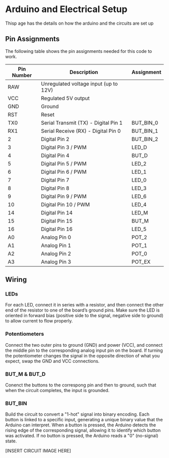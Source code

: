 # Arduino and Electrical Setup

Thisp age has the details on how the arduino and the circuits are set up

## Pin Assignments

The following table shows the pin assignments needed for this code to work.

| Pin Number | Description                           | Assignment |
|------------|---------------------------------------| -----------|
| RAW        | Unregulated voltage input (up to 12V) |
| VCC        | Regulated 5V output                   |
| GND        | Ground                                |
| RST        | Reset                                 |
| TX0        | Serial Transmit (TX) - Digital Pin 1  | BUT_BIN_0  |
| RX1        | Serial Receive (RX) - Digital Pin 0   | BUT_BIN_1  |
| 2          | Digital Pin 2                         | BUT_BIN_2  |
| 3          | Digital Pin 3 / PWM                   | LED_D      |
| 4          | Digital Pin 4                         | BUT_D      |
| 5          | Digital Pin 5 / PWM                   | LED_2      |
| 6          | Digital Pin 6 / PWM                   | LED_1      |
| 7          | Digital Pin 7                         | LED_0      |
| 8          | Digital Pin 8                         | LED_3      |
| 9          | Digital Pin 9 / PWM                   | LED_6      |
| 10         | Digital Pin 10 / PWM                  | LED_4      |
| 14         | Digital Pin 14                        | LED_M      |
| 15         | Digital Pin 15                        | BUT_M      |
| 16         | Digital Pin 16                        | LED_5      |
| A0         | Analog Pin 0                          | POT_2      |
| A1         | Analog Pin 1                          | POT_1      |
| A2         | Analog Pin 2                          | POT_0      |
| A3         | Analog Pin 3                          | POT_EX     |

## Wiring

### LEDs

For each LED, connect it in series with a resistor, and then connect the other end of the resistor to one of the board’s ground pins. Make sure the LED is oriented in forward bias (positive side to the signal, negative side to ground) to allow current to flow properly.

### Potentiometers

Connect the two outer pins to ground (GND) and power (VCC), and connect the middle pin to the corresponding analog input pin on the board. If turning the potentiometer changes the signal in the opposite direction of what you expect, swap the GND and VCC connections.

### BUT_M & BUT_D

Conenct the buttons to the correspong pin and then to ground, such that when the circuit completes, the input is grounded.

### BUT_BIN

Build the circuit to convert a "1-hot" signal into binary encoding. Each button is linked to a specific input, generating a unique binary value that the Arduino can interpret. When a button is pressed, the Arduino detects the rising edge of the corresponding signal, allowing it to identify which button was activated. If no button is pressed, the Arduino reads a "0" (no-signal) state.

[INSERT CIRCUIT IMAGE HERE]